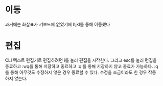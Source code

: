 # 이동
과거에는 화살표가 키보드에 없었기에
hjkl를 통해 이동했다

# 편집
CLI 텍스트 편집기로 편집하려면 i를 눌러 편집을 시작한다.
그리고 esc를 눌러 편집을 종료하고
:wq를 통해 저장하고 종료하고
:q!를 통해 저장하지 않고 종료가 가능하다.
:q를 통해 아무것도 수정하지 않은 경우 종료할 수 있다. 수정을 조금이라도 한 경우 작동하지 않는다.

